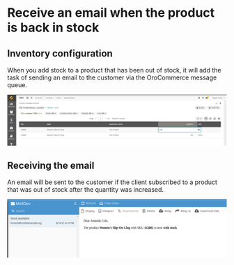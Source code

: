 # Receive an email when the product is back in stock


## Inventory configuration
When you add stock to a product that has been out of stock, it will add the task of sending an email to the customer via the OroCommerce message queue.

![BO Inventory](media/synolia_stock_alert_bo_inventory.png)

## Receiving the email
An email will be sent to the customer if the client subscribed to a product that was out of stock after the quantity was increased.

![Email Sent](media/synolia_stock_alert_email.png)
